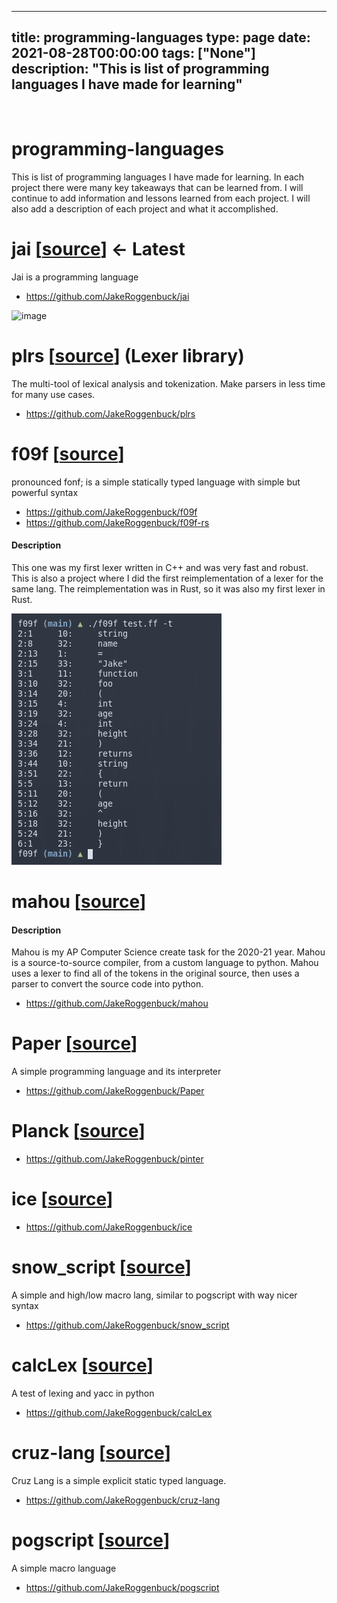 
---
title: programming-languages
type: page
date: 2021-08-28T00:00:00
tags: ["None"]
description: "This is list of programming languages I have made for learning"
---


<br>

# programming-languages
This is list of programming languages I have made for learning. In each project there were many key takeaways that can be learned from. I will continue to add information and lessons learned from each project. I will also add a description of each project and what it accomplished.

# jai [[source](https://github.com/JakeRoggenbuck/jai)] <- Latest
Jai is a programming language
- https://github.com/JakeRoggenbuck/jai

![image](https://user-images.githubusercontent.com/35516367/130336716-99aa86e5-3f79-4081-b8fa-6a133ca90e87.png)

# plrs [[source](https://github.com/JakeRoggenbuck/plrs)] (Lexer library)
 The multi-tool of lexical analysis and tokenization. Make parsers in less time for many use cases. 
- https://github.com/JakeRoggenbuck/plrs

# f09f [[source](https://github.com/JakeRoggenbuck/f09f)]
pronounced fonf; is a simple statically typed language with simple but powerful syntax
- https://github.com/JakeRoggenbuck/f09f
- https://github.com/JakeRoggenbuck/f09f-rs

#### Description
This one was my first lexer written in C++ and was very fast and robust. This is also a project where I did the first reimplementation of a lexer for the same lang. The reimplementation was in Rust, so it was also my first lexer in Rust. 

![image](https://raw.githubusercontent.com/JakeRoggenbuck/f09f/main/f09f.png)

# mahou [[source](https://github.com/JakeRoggenbuck/mahou)]

#### Description
Mahou is my AP Computer Science create task for the 2020-21 year. Mahou is a source-to-source compiler, from a custom language to python.
Mahou uses a lexer to find all of the tokens in the original source, then uses a parser to convert the source code into python.
- https://github.com/JakeRoggenbuck/mahou

# Paper [[source](https://github.com/JakeRoggenbuck/Paper)]
A simple programming language and its interpreter
- https://github.com/JakeRoggenbuck/Paper

# Planck [[source](https://github.com/plancklang)]
- https://github.com/JakeRoggenbuck/pinter

# ice [[source](https://github.com/JakeRoggenbuck/ice)]
- https://github.com/JakeRoggenbuck/ice

# snow_script [[source](https://github.com/JakeRoggenbuck/snow_script)]
A simple and high/low macro lang, similar to pogscript with way nicer syntax
- https://github.com/JakeRoggenbuck/snow_script

# calcLex [[source](https://github.com/JakeRoggenbuck/calcLex)]
A test of lexing and yacc in python
- https://github.com/JakeRoggenbuck/calcLex

# cruz-lang [[source](https://github.com/JakeRoggenbuck/cruz-lang)]
Cruz Lang is a simple explicit static typed language.
- https://github.com/JakeRoggenbuck/cruz-lang

# pogscript [[source](https://github.com/JakeRoggenbuck/pogscript)]
A simple macro language
- https://github.com/JakeRoggenbuck/pogscript
